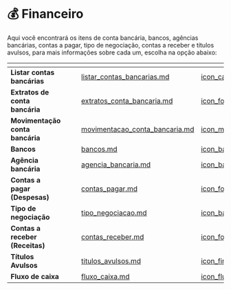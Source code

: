 # 💰 Financeiro

Aqui você encontrará os itens de conta bancária, bancos, agências bancárias, contas a pagar, tipo de negociação, contas a receber e títulos avulsos, para mais informações sobre cada um, escolha na opção abaixo:

<table data-view="cards">
    <thead>
        <tr>
            <th></th>
            <th></th>
            <th></th>
            <th data-hidden data-card-target data-type="content-ref"></th>
            <th data-hidden data-card-cover data-type="files"></th>
        </tr>
    </thead>
        <tbody>
            <tr>
                <td>
                    <strong>Listar contas bancárias</strong>
                </td>
                <td></td>
                <td></td>
                <td>
                    <a href="/erp-v2/funcionalidades/fiscal/listar_contas_bancarias.md">listar_contas_bancarias.md</a>
                </td>
                <td>
                    <a href="/erp-v2/assets/funcionalidades/icon_carteira.png">icon_carteira.png</a>
                </td>
            </tr>
            <tr>
                <td>
                    <strong>Extratos de conta bancária</strong>
                </td>
                <td></td>
                <td></td>
                <td>
                    <a href="/erp-v2/funcionalidades/fiscal/extratos_conta_bancaria.md">extratos_conta_bancaria.md</a>
                </td>
                <td>
                    <a href="/erp-v2/assets/funcionalidades/icon_folha.png">icon_folha.png</a>
                </td>
            </tr>
            <tr>
                <td>
                    <strong>Movimentação conta bancária</strong>
                </td>
                <td></td>
                <td></td>
                <td>
                    <a href="/erp-v2/funcionalidades/fiscal/movimentacao_conta_bancaria.md">movimentacao_conta_bancaria.md</a>
                </td>
                <td>
                    <a href="/erp-v2/assets/funcionalidades/icon_movimentacao.png">icon_movimentacao.png</a>
                </td>
            </tr>
            <tr>
                <td>
                    <strong>Bancos</strong>
                </td>
                <td></td>
                <td></td>
                <td>
                    <a href="/erp-v2/funcionalidades/fiscal/bancos.md">bancos.md</a>
                </td>
                <td>
                    <a href="/erp-v2/assets/funcionalidades/icon_banco.png">icon_banco.png</a>
                </td>
            </tr>
            <tr>
                <td>
                    <strong>Agência bancária</strong>
                </td>
                <td></td>
                <td></td>
                <td>
                    <a href="/erp-v2/funcionalidades/fiscal/agencia_bancaria.md">agencia_bancaria.md</a>
                </td>
                <td>
                    <a href="/erp-v2/assets/funcionalidades/icon_banco.png">icon_banco.png</a>
                </td>
            </tr>
            <tr>
                <td>
                    <strong>Contas a pagar (Despesas)</strong>
                </td>
                <td></td>
                <td></td>
                <td>
                    <a href="/erp-v2/funcionalidades/fiscal/contas_pagar.md">contas_pagar.md</a>
                </td>
                <td>
                    <a href="/erp-v2/assets/funcionalidades/icon_folha_up.png">icon_folha_up.png</a>
                </td>
            </tr>
            <tr>
                <td>
                    <strong>Tipo de negociação</strong>
                </td>
                <td></td>
                <td></td>
                <td>
                    <a href="/erp-v2/funcionalidades/fiscal/tipo_negociacao.md">tipo_negociacao.md</a>
                </td>
                <td>
                    <a href="/erp-v2/assets/funcionalidades/icon_baloes.png">icon_baloes.png</a>
                </td>
            </tr>
            <tr>
                <td>
                    <strong>Contas a receber (Receitas)</strong>
                </td>
                <td></td>
                <td></td>
                <td>
                    <a href="/erp-v2/funcionalidades/fiscal/contas_receber.md">contas_receber.md</a>
                </td>
                <td>
                    <a href="/erp-v2/assets/funcionalidades/icon_folha_down.png">icon_folha_down.png</a>
                </td>
            </tr>
            <tr>
                <td>
                    <strong>Títulos Avulsos</strong>
                </td>
                <td></td>
                <td></td>
                <td>
                    <a href="/erp-v2/funcionalidades/fiscal/titulos_avulsos.md">titulos_avulsos.md</a>
                </td>
                <td>
                    <a href="/erp-v2/assets/funcionalidades/icon_financeiro.png">icon_financeiro.png</a>
                </td>
            </tr>
            <tr>
                <td>
                    <strong>Fluxo de caixa</strong>
                </td>
                <td></td>
                <td></td>
                <td>
                    <a href="/erp-v2/funcionalidades/fiscal/fluxo_caixa.md">fluxo_caixa.md</a>
                </td>
                <td>
                    <a href="/erp-v2/assets/funcionalidades/icon_fluxo.png">icon_fluxo.png</a>
                </td>
            </tr>
        </tbody>
</table>